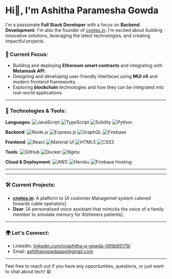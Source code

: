 # Hi👋, I'm Ashitha Paramesha Gowda

I'm a passionate **Full Stack Developer** with a focus on **Backend Development**. I'm also the founder of [cnotes.in](https://cnotes.in). I'm excited about building innovative solutions, leveraging the latest technologies, and creating impactful projects.

### 🚀 Current Focus:
- Building and deploying **Ethereum smart contracts** and integrating with **Metamask API**.
- Designing and developing user-friendly interfaces using **MUI v6** and modern frontend frameworks.
- Exploring **blockchain** technologies and how they can be integrated into real-world applications.

---


### 🔧 Technologies & Tools:

**Languages**:
![JavaScript](https://img.shields.io/badge/JavaScript-F7DF1E?style=for-the-badge&logo=javascript&logoColor=black)
![TypeScript](https://img.shields.io/badge/TypeScript-3178C6?style=for-the-badge&logo=typescript&logoColor=white)
![Solidity](https://img.shields.io/badge/Solidity-363636?style=for-the-badge&logo=solidity&logoColor=white)
![Python](https://img.shields.io/badge/Python-3776AB?style=for-the-badge&logo=python&logoColor=white)

**Backend**:
![Node.js](https://img.shields.io/badge/Node.js-339933?style=for-the-badge&logo=node.js&logoColor=white)
![Express.js](https://img.shields.io/badge/Express.js-000000?style=for-the-badge&logo=express&logoColor=white)
![GraphQL](https://img.shields.io/badge/GraphQL-E10098?style=for-the-badge&logo=graphql&logoColor=white)
![Firebase](https://img.shields.io/badge/Firebase-FFCA28?style=for-the-badge&logo=firebase&logoColor=black)

**Frontend**:
![React](https://img.shields.io/badge/React-61DAFB?style=for-the-badge&logo=react&logoColor=black)
![Material UI](https://img.shields.io/badge/Material_UI-007FFF?style=for-the-badge&logo=material-ui&logoColor=white)
![HTML5](https://img.shields.io/badge/HTML5-E34F26?style=for-the-badge&logo=html5&logoColor=white)
![CSS3](https://img.shields.io/badge/CSS3-1572B6?style=for-the-badge&logo=css3&logoColor=white)

**Tools**:
![GitHub](https://img.shields.io/badge/GitHub-181717?style=for-the-badge&logo=github&logoColor=white)
![Docker](https://img.shields.io/badge/Docker-2496ED?style=for-the-badge&logo=docker&logoColor=white)
![Nginx](https://img.shields.io/badge/Nginx-009639?style=for-the-badge&logo=nginx&logoColor=white)

**Cloud & Deployment**:
![AWS](https://img.shields.io/badge/AWS-232F3E?style=for-the-badge&logo=amazonaws&logoColor=white)
![Heroku](https://img.shields.io/badge/Heroku-430098?style=for-the-badge&logo=heroku&logoColor=white)
![Firebase Hosting](https://img.shields.io/badge/Firebase_Hosting-FFCA28?style=for-the-badge&logo=firebase&logoColor=black)

---

---

### 🛠️ Current Projects:

- [**cnotes.in**](https://cnotes.in): A platform to [A customer Managemet system catered towards cable operators].
- **Dear**: [A personalised voice assistant that mimicks the voice of a family member to simulate memory for Alzhimers patients].

---

### 🌍 Let's Connect:
- LinkedIn: [linkedin.com/in/ashitha-p-gowda-065b85179/](https://linkedin.com/in/ashitha-p-gowda-065b85179/)
- Email: [ashithapgowdaapg@gmail.com](mailto:ashithapgowdaapg@gmail.com)

---

Feel free to reach out if you have any opportunities, questions, or just want to chat about tech! 😄
